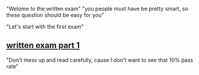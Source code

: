 "Welome to the written exam"
"you people must have be pretty smart, so these question should be easy for you"

"Let's start with the first exam"
## [written exam part 1](writen2.md)

"Don't mess up and read carefully, cause I don't want to see that 10% pass rate"
